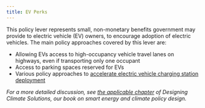 ```yaml
---
title: EV Perks
---
```

This policy lever represents small, non-monetary benefits government may provide to electric vehicle (EV) owners, to encourage adoption of electric vehicles.  The main policy approaches covered by this lever are:

- Allowing EVs access to high-occupancy vehicle travel lanes on highways, even if transporting only one occupant
- Access to parking spaces reserved for EVs
- Various policy approaches to [accelerate electric vehicle charging station deployment](ev-charger-deployment)

*For a more detailed discussion, see [the applicable chapter](/dcs/policies/electric-vehicle-policies/) of Designing Climate Solutions, our book on smart energy and climate policy design.*
